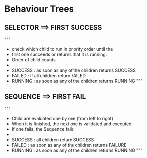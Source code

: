 # Behaviour Trees 

## SELECTOR ==> FIRST SUCCESS ##
"""
*  check which child to run in priority order until the
*  first one succeeds or returns that it is running.
*  Order of child counts
*
*  SUCCESS : as soon as any of the children returns SUCCESS
*  FAILED  : if all children return FAILED
*  RUNNING : as soon as any of the children returns RUNNING
"""



## SEQUENCE ==> FIRST FAIL ## 
"""
* Child are evaluated one by one (from left to right)
* When it is finished, the next one is validated and executed
* If one fails, the Sequence fails
*
* SUCCESS : all children return SUCCESS
* FAILED  : as soon as any of the children returns FAILURE
* RUNNING : as soon as any of the children returns RUNNING
"""